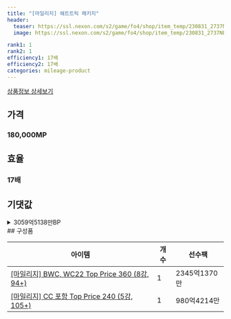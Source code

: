 ```yaml
---
title: "[마일리지] 해트트릭 패키지"
header:
  teaser: https://ssl.nexon.com/s2/game/fo4/shop/item_temp/230831_2737NE39PA12/31095.png
  image: https://ssl.nexon.com/s2/game/fo4/shop/item_temp/230831_2737NE39PA12/31095.png

rank1: 1
rank2: 1
efficiency1: 17배
efficiency2: 17배
categories: mileage-product
---
```

[상품정보 상세보기](https://shop.fifaonline4.nexon.com/Shop/View?strPid=31095)


## 가격
### 180,000MP
## 효율
### 17배
## 기댓값
<details>
<summary>3059억5138만BP</summary>
<div markdown="1">
- 선수팩 3325억5585만BP
  - 수수료 쿠폰 40% 적용 시 3192억5361만BP
  - 수수료 쿠폰 30% 적용 시 3059억5138만BP
  - 수수료 쿠폰 20% 적용 시 2926억4915만BP

</div>
</details>
## 구성품

|아이템|개수|선수팩|
|---|---|---|
|[[마일리지] BWC, WC22 Top Price 360 (8강, 94+)](/player/7207)|1|2345억1370만|
|[[마일리지] CC 포함 Top Price 240 (5강, 105+)](/player/7208)|1|980억4214만|

